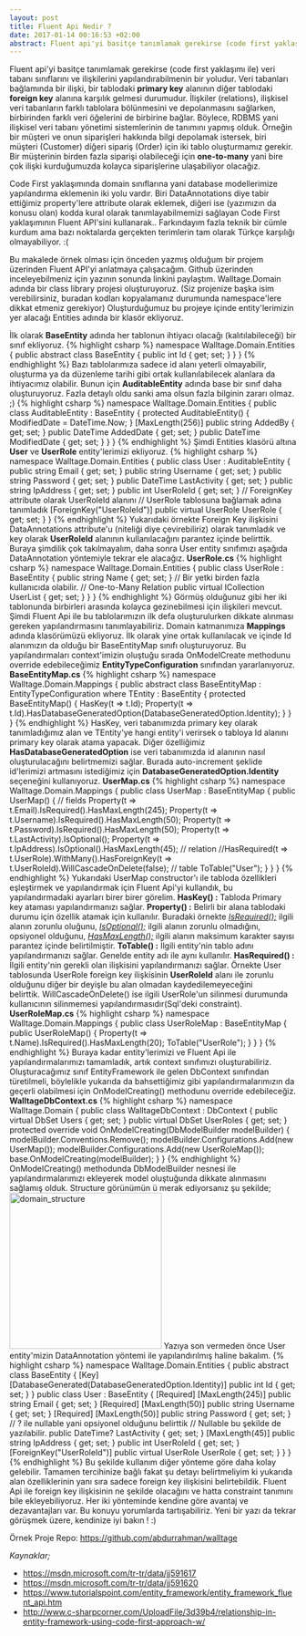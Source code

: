 ```yaml
---
layout: post
title: Fluent Api Nedir ?
date: 2017-01-14 00:16:53 +02:00
abstract: Fluent api'yi basitçe tanımlamak gerekirse (code first yaklaşımı ile) veri tabanı sınıflarını ve ilişkilerini yapılandırabilmenin bir yoludur. Veri tabanları bağlamında bir ilişki, bir tablodaki primary key alanının diğer tablodaki foreign key alanına karşılık gelmesi durumudur...
---
```


Fluent api'yi basitçe tanımlamak gerekirse (code first yaklaşımı ile) veri tabanı sınıflarını ve ilişkilerini yapılandırabilmenin bir yoludur. Veri tabanları bağlamında bir ilişki, bir tablodaki **primary key** alanının diğer tablodaki **foreign key** alanına karşılık gelmesi durumudur. İlişkiler (relations), ilişkisel veri tabanların farklı tablolara bölünmesini ve depolanmasını sağlarken, birbirinden farklı veri öğelerini de birbirine bağlar. Böylece, RDBMS yani ilişkisel veri tabanı yönetimi sistemlerinin de tanımını yapmış olduk. Örneğin bir müşteri ve onun siparişleri hakkında bilgi depolamak istersek, biri müşteri (Customer) diğeri sipariş (Order) için iki tablo oluşturmamız gerekir. Bir müşterinin birden fazla siparişi olabileceği için **one-to-many** yani bire çok ilişki kurduğumuzda kolayca siparişlerine ulaşabiliyor olacağız.

Code First yaklaşımında domain sınıflarına yani database modellerimize yapılandırma eklemenin iki yolu vardır. Biri DataAnnotations diye tabir ettiğimiz property'lere attribute olarak eklemek, diğeri ise (yazımızın da konusu olan) kodda kural olarak tanımlayabilmemizi sağlayan Code First yaklaşımının Fluent API'sini kullanarak.. Farkındayım fazla teknik bir cümle kurdum ama bazı noktalarda gerçekten terimlerin tam olarak Türkçe karşılığı olmayabiliyor. :(

Bu makalede örnek olması için önceden yazmış olduğum bir projem üzerinden Fluent API'yi anlatmaya çalışacağım. Github üzerinden inceleyebilmeniz için yazının sonunda linkini paylaştım. Walltage.Domain adında bir class library projesi oluşturuyoruz. (Siz projenize başka isim verebilirsiniz, buradan kodları kopyalamanız durumunda namespace'lere dikkat etmeniz gerekiyor) Oluşturduğumuz bu projeye içinde entity'lerimizin yer alacağı Entities adında bir klasör ekliyoruz.

İlk olarak **BaseEntity** adında her tablonun ihtiyacı olacağı (kalıtılabileceği) bir sınıf ekliyoruz.
{% highlight csharp %}
namespace Walltage.Domain.Entities
{
    public abstract class BaseEntity
    {
        public int Id { get; set; }
    }
}
{% endhighlight %}
Bazı tablolarımıza sadece id alanı yeterli olmayabilir, oluşturma ya da düzenleme tarihi gibi ortak kullanılabilecek alanlara da ihtiyacımız olabilir. Bunun için **AuditableEntity** adında base bir sınıf daha oluşturuyoruz. Fazla detaylı oldu sanki ama olsun fazla bilginin zararı olmaz. ;)
{% highlight csharp %}
namespace Walltage.Domain.Entities
{
    public class AuditableEntity : BaseEntity
    {
        protected AuditableEntity()
        {
            ModifiedDate = DateTime.Now;
        }
        [MaxLength(256)]
        public string AddedBy { get; set; }
        public DateTime AddedDate { get; set; }
        public DateTime ModifiedDate { get; set; }
    }
}
{% endhighlight %}
Şimdi Entities klasörü altına **User** ve **UserRole** entity'lerimizi ekliyoruz.
{% highlight csharp %}
namespace Walltage.Domain.Entities
{
    public class User : AuditableEntity
    {
        public string Email { get; set; }
        public string Username { get; set; }
        public string Password { get; set; }
        public DateTime LastActivity { get; set; }
        public string IpAddress { get; set; }
        public int UserRoleId { get; set; }
        // ForeignKey attribute olarak UserRoleId alanını
        // UserRole tablosuna bağlamak adına tanımladık
        [ForeignKey("UserRoleId")]
        public virtual UserRole UserRole { get; set; }
}
{% endhighlight %}
Yukarıdaki örnekte Foreign Key ilişkisini DataAnnotations attribute'u (niteliği diye çevirebiliriz) olarak tanımladık ve key olarak **UserRoleId** alanının kullanılacağını parantez içinde belirttik. Buraya şimdilik çok takılmayalım, daha sonra User entity sınıfımızı aşağıda DataAnnotation yöntemiyle tekrar ele alacağız.
**UserRole.cs**
{% highlight csharp %}
namespace Walltage.Domain.Entities
{
    public class UserRole : BaseEntity
    {
        public string Name { get; set; }
        // Bir yetki birden fazla kullanıcıda olabilir.
        // One-to-Many Relation
        public virtual ICollection<User> UserList { get; set; }
    }
}
{% endhighlight %}
Görmüş olduğunuz gibi her iki tablonunda birbirleri arasında kolayca gezinebilmesi için ilişkileri mevcut. Şimdi Fluent Api ile bu tablolarımızın ilk defa oluşturulurken dikkate alınması gereken yapılandırmasını tanımlayabiliriz. Domain katmanımıza **Mappings** adında klasörümüzü ekliyoruz. İlk olarak yine ortak kullanılacak ve içinde Id alanımızın da olduğu bir BaseEntityMap sınıfı oluşturuyoruz. Bu yapılandırmaları context'imizin oluştuğu sırada OnModelCreate methodunu override edebileceğimiz **EntityTypeConfiguration** sınıfından yararlanıyoruz.
**BaseEntityMap.cs**
{% highlight csharp %}
namespace Walltage.Domain.Mappings
{
    public abstract class BaseEntityMap<TEntity> : EntityTypeConfiguration<TEntity> where TEntity : BaseEntity
    {
        protected BaseEntityMap()
        {
            HasKey(t => t.Id);
            Property(t => t.Id).HasDatabaseGeneratedOption(DatabaseGeneratedOption.Identity);
        }
    }
}
{% endhighlight %}
HasKey, veri tabanımızda primary key olarak tanımladığımız alan ve TEntity'ye hangi entity'i verirsek o tabloya Id alanını primary key olarak atama yapacak. Diğer özelliğimiz **HasDatabaseGeneratedOption** ise veri tabanımızda id alanının nasıl oluşturulacağını belirtmemizi sağlar. Burada auto-increment şeklide id'lerimizi artmasını istediğimiz için **DatabaseGeneratedOption.Identity** seçeneğini kullanıyoruz.
**UserMap.cs**
{% highlight csharp %}
namespace Walltage.Domain.Mappings
{
    public class UserMap : BaseEntityMap<User>
    {
        public UserMap()
        {
            // fields
            Property(t => t.Email).IsRequired().HasMaxLength(245);
            Property(t => t.Username).IsRequired().HasMaxLength(50);
            Property(t => t.Password).IsRequired().HasMaxLength(50);
            Property(t => t.LastActivity).IsOptional();
            Property(t => t.IpAddress).IsOptional().HasMaxLength(45);
            // relation
            //HasRequired(t => t.UserRole).WithMany().HasForeignKey(t => t.UserRoleId).WillCascadeOnDelete(false);
            // table
            ToTable("User");
        }
    }
}
{% endhighlight %}
Yukarıdaki UserMap constructor'ı ile tabloda özellikleri eşleştirmek ve yapılandırmak için Fluent Api'yi kullandık, bu yapılandırmadaki ayarları birer birer görelim.
**HasKey() :** Tabloda Primary key ataması yapılandırmanızı sağlar.
**Property() :** Belirli bir alana tablodaki durumu için özellik atamak için kullanılır. Buradaki örnekte <span style="text-decoration: underline;">*IsRequired();*</span> ilgili alanın zorunlu oluğunu, <span style="text-decoration: underline;">*IsOptional();*</span> ilgili alanın zorunlu olmadığını, opsiyonel olduğunu, <span style="text-decoration: underline;">*HasMaxLength();*</span> ilgili alanın maksimum karakter sayısı parantez içinde belirtilmiştir.
**ToTable() :** İlgili entity'nin tablo adını yapılandırmanızı sağlar. Genelde entity adı ile aynı kullanılır.
**HasRequired() :** İlgili entity'nin gerekli olan ilişkisini yapılandırmanızı sağlar. Örnekte User tablosunda UserRole foreign key ilişkisinin **UserRoleId** alanı ile zorunlu olduğunu diğer bir deyişle bu alan olmadan kaydedilemeyeceğini belirttik. WillCascadeOnDelete() ise ilgili UserRole'un silinmesi durumunda kullanıcının silinmemesi yapılandırmasıdır(Sql'deki constraint).
**UserRoleMap.cs**
{% highlight csharp %}
namespace Walltage.Domain.Mappings
{
    public class UserRoleMap : BaseEntityMap<UserRole>
    {
        public UserRoleMap()
        {
            Property(t => t.Name).IsRequired().HasMaxLength(20);
            ToTable("UserRole");
        }
    }
}
{% endhighlight %}
Buraya kadar entity'lerimizi ve Fluent Api ile yapılandırmalarımızı tamamladık, artık context sınıfımızı oluşturabiliriz. Oluşturacağımız sınıf EntityFramework ile gelen DbContext sınıfından türetilmeli, böylelikle yukarıda da bahsettiğimiz gibi yapılandırmalarımızın da geçerli olabilmesi için OnModelCreating() methodunu override edebileceğiz.
**WalltageDbContext.cs**
{% highlight csharp %}
namespace Walltage.Domain
{
    public class WalltageDbContext : DbContext
    {
        public virtual DbSet<User> Users { get; set; }
        public virtual DbSet<UserRole> UserRoles { get; set; }
        protected override void OnModelCreating(DbModelBuilder modelBuilder)
        {
            modelBuilder.Conventions.Remove<PluralizingTableNameConvention>();
            modelBuilder.Configurations.Add(new UserMap());
            modelBuilder.Configurations.Add(new UserRoleMap());
            base.OnModelCreating(modelBuilder);
        }
    }
{% endhighlight %}
OnModelCreating() methodunda DbModelBuilder nesnesi ile yapılandırmalarımızı ekleyerek model oluştuğunda dikkate alınmasını sağlamış olduk. Structure görünümün ü merak ediyorsanız şu şekilde;
<img class="alignnone size-full wp-image-759" src="{{ site.baseurl }}/assets/domain_structure.png" alt="domain_structure" width="267" height="274" />
Yazıya son vermeden önce User entity'mizin DataAnnotation yöntemi ile yapılandırılmış haline bakalım.
{% highlight csharp %}
namespace Walltage.Domain.Entities
{
    public abstract class BaseEntity
    {
        [Key]
        [DatabaseGenerated(DatabaseGeneratedOption.Identity)]
        public int Id { get; set; }
    }
    public class User : BaseEntity
    {
        [Required]
        [MaxLength(245)]
        public string Email { get; set; }
        [Required]
        [MaxLength(50)]
        public string Username { get; set; }
        [Required]
        [MaxLength(50)]
        public string Password { get; set; }
        // ? ile nullable yani opsiyonel olduğunu belirttik
        // Nullable<DateTime> bu şekilde de yazılabilir.
        public DateTime? LastActivity { get; set; }
        [MaxLength(45)]
        public string IpAddress { get; set; }
        public int UserRoleId { get; set; }
        [ForeignKey("UserRoleId")]
        public virtual UserRole UserRole { get; set; }
    }
}
{% endhighlight %}
Bu şekilde kullanım diğer yönteme göre daha kolay gelebilir. Tamamen tercihinize bağlı fakat şu detayı belirtmeliyim ki yukarıda alan özelliklerinin yanı sıra sadece foreign key ilişkisini belirtebildik. Fluent Api ile foreign key ilişkisinin ne şekilde olacağını ve hatta constraint tanımını bile ekleyebiliyoruz. Her iki yönteminde kendine göre avantaj ve dezavantajları var. Bu konuyu yorumlarda tartışabiliriz. Yeni bir yazı da tekrar görüşmek üzere, kendinize iyi bakın ! :)

Örnek Proje Repo: https://github.com/abdurrahman/walltage

*Kaynaklar;*

* https://msdn.microsoft.com/tr-tr/data/jj591617
* https://msdn.microsoft.com/tr-tr/data/jj591620
* https://www.tutorialspoint.com/entity_framework/entity_framework_fluent_api.htm
* http://www.c-sharpcorner.com/UploadFile/3d39b4/relationship-in-entity-framework-using-code-first-approach-w/
